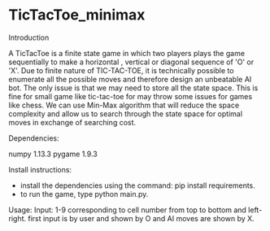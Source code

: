 # TicTacToe_minimax

Introduction 

A TicTacToe is a finite state game in which two players plays the game sequentially to make a horizontal , vertical or diagonal sequence of 'O' or 'X'. Due to finite nature of TIC-TAC-TOE, it is technically possible to enumerate all the possible moves and therefore design an unbeatable AI bot. The only issue is that we may need to store all the state space. This is fine for small game like tic-tac-toe for may throw some issues for games like chess. We can use Min-Max algorithm that will reduce the space complexity and allow us to search through the state space for optimal moves in exchange of searching cost. 

Dependencies:

numpy 1.13.3
pygame 1.9.3

Install instructions:

- install the dependencies using the command: pip install requirements.
- to run the game, type python main.py.

Usage:
Input: 1-9 corresponding to cell number from top to bottom and left-right.
first input is by user and shown by O and AI moves are shown by X.


